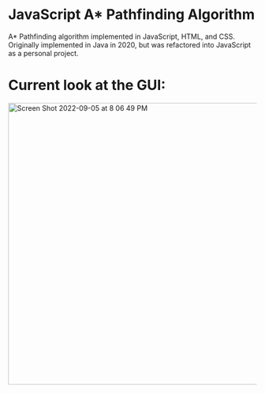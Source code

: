 # JavaScript A* Pathfinding Algorithm
A* Pathfinding algorithm implemented in JavaScript, HTML, and CSS. Originally implemented in Java in 2020, but was refactored into JavaScript as a personal project.

# Current look at the GUI:

<img width="570" alt="Screen Shot 2022-09-05 at 8 06 49 PM" src="https://user-images.githubusercontent.com/96971299/188538733-69bf35a3-41f1-4e0c-92c1-f49205964067.png">
